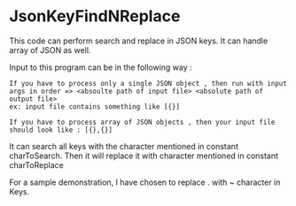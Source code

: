 # JsonKeyFindNReplace
This code can perform search and replace in JSON keys. It can handle array of JSON as well.


Input to this program can be in the following way :

    If you have to process only a single JSON object , then run with input args in order => <absoulte path of input file> <absolute path of output file>
    ex: input file contains something like [{}]

    If you have to process array of JSON objects , then your input file should look like : [{},{}]

It can search all keys with the character mentioned in constant charToSearch. Then it will replace it with character mentioned in constant charToReplace

For a sample demonstration, I have chosen to replace . with ~ character in Keys.
